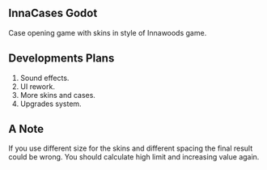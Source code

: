 ## InnaCases Godot <br/>
Case opening game with skins in style of Innawoods game.
<br/>

## Developments Plans <br/>
1) Sound effects.
2) UI rework.
3) More skins and cases.
4) Upgrades system.


## A Note <br/>
If you use different size for the skins and different spacing the final result could be wrong. You should calculate high limit and increasing value again.
